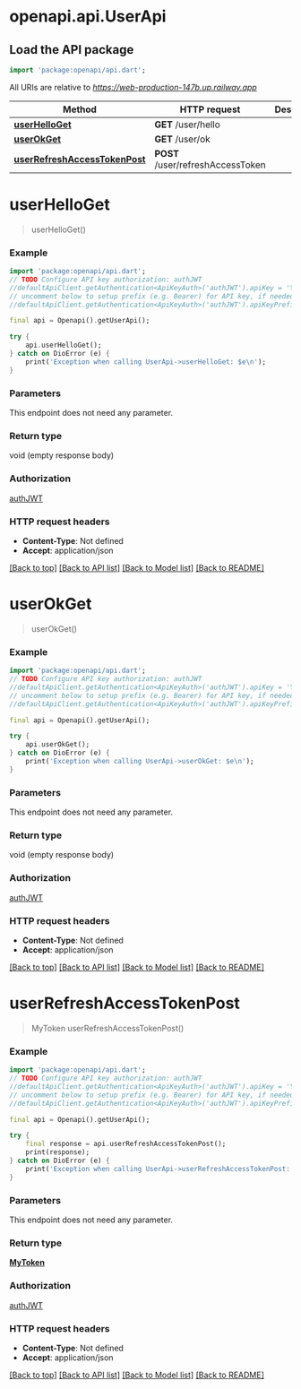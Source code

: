 # openapi.api.UserApi

## Load the API package
```dart
import 'package:openapi/api.dart';
```

All URIs are relative to *https://web-production-147b.up.railway.app*

Method | HTTP request | Description
------------- | ------------- | -------------
[**userHelloGet**](UserApi.md#userhelloget) | **GET** /user/hello | 
[**userOkGet**](UserApi.md#userokget) | **GET** /user/ok | 
[**userRefreshAccessTokenPost**](UserApi.md#userrefreshaccesstokenpost) | **POST** /user/refreshAccessToken | 


# **userHelloGet**
> userHelloGet()



### Example
```dart
import 'package:openapi/api.dart';
// TODO Configure API key authorization: authJWT
//defaultApiClient.getAuthentication<ApiKeyAuth>('authJWT').apiKey = 'YOUR_API_KEY';
// uncomment below to setup prefix (e.g. Bearer) for API key, if needed
//defaultApiClient.getAuthentication<ApiKeyAuth>('authJWT').apiKeyPrefix = 'Bearer';

final api = Openapi().getUserApi();

try {
    api.userHelloGet();
} catch on DioError (e) {
    print('Exception when calling UserApi->userHelloGet: $e\n');
}
```

### Parameters
This endpoint does not need any parameter.

### Return type

void (empty response body)

### Authorization

[authJWT](../README.md#authJWT)

### HTTP request headers

 - **Content-Type**: Not defined
 - **Accept**: application/json

[[Back to top]](#) [[Back to API list]](../README.md#documentation-for-api-endpoints) [[Back to Model list]](../README.md#documentation-for-models) [[Back to README]](../README.md)

# **userOkGet**
> userOkGet()



### Example
```dart
import 'package:openapi/api.dart';
// TODO Configure API key authorization: authJWT
//defaultApiClient.getAuthentication<ApiKeyAuth>('authJWT').apiKey = 'YOUR_API_KEY';
// uncomment below to setup prefix (e.g. Bearer) for API key, if needed
//defaultApiClient.getAuthentication<ApiKeyAuth>('authJWT').apiKeyPrefix = 'Bearer';

final api = Openapi().getUserApi();

try {
    api.userOkGet();
} catch on DioError (e) {
    print('Exception when calling UserApi->userOkGet: $e\n');
}
```

### Parameters
This endpoint does not need any parameter.

### Return type

void (empty response body)

### Authorization

[authJWT](../README.md#authJWT)

### HTTP request headers

 - **Content-Type**: Not defined
 - **Accept**: application/json

[[Back to top]](#) [[Back to API list]](../README.md#documentation-for-api-endpoints) [[Back to Model list]](../README.md#documentation-for-models) [[Back to README]](../README.md)

# **userRefreshAccessTokenPost**
> MyToken userRefreshAccessTokenPost()



### Example
```dart
import 'package:openapi/api.dart';
// TODO Configure API key authorization: authJWT
//defaultApiClient.getAuthentication<ApiKeyAuth>('authJWT').apiKey = 'YOUR_API_KEY';
// uncomment below to setup prefix (e.g. Bearer) for API key, if needed
//defaultApiClient.getAuthentication<ApiKeyAuth>('authJWT').apiKeyPrefix = 'Bearer';

final api = Openapi().getUserApi();

try {
    final response = api.userRefreshAccessTokenPost();
    print(response);
} catch on DioError (e) {
    print('Exception when calling UserApi->userRefreshAccessTokenPost: $e\n');
}
```

### Parameters
This endpoint does not need any parameter.

### Return type

[**MyToken**](MyToken.md)

### Authorization

[authJWT](../README.md#authJWT)

### HTTP request headers

 - **Content-Type**: Not defined
 - **Accept**: application/json

[[Back to top]](#) [[Back to API list]](../README.md#documentation-for-api-endpoints) [[Back to Model list]](../README.md#documentation-for-models) [[Back to README]](../README.md)

